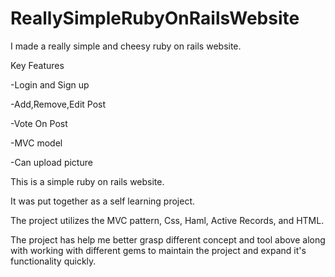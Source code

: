 # ReallySimpleRubyOnRailsWebsite

I made a really simple and cheesy ruby on rails website.

Key Features

  -Login and Sign up
  
  -Add,Remove,Edit Post
  
  -Vote On Post
  
  -MVC model
  
  -Can upload picture

This is a simple ruby on rails website.

It was put together as a self learning project.

The project utilizes the MVC pattern, Css, Haml, Active Records, and HTML. 

The project has help me better grasp different concept and tool above along with working with different gems to maintain the project and expand it's functionality quickly.

